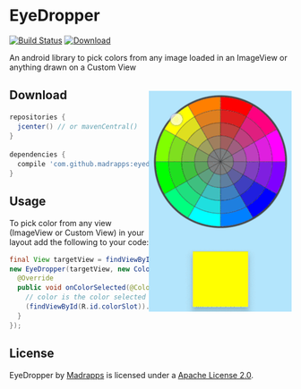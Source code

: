 # EyeDropper
[![Build Status](https://travis-ci.org/Madrapps/EyeDropper.svg?branch=master)](https://travis-ci.org/Madrapps/EyeDropper)
[ ![Download](https://api.bintray.com/packages/madrapps/maven/com.github.madrapps%3Aeyedropper/images/download.svg) ](https://bintray.com/madrapps/maven/com.github.madrapps%3Aeyedropper/_latestVersion)

An android library to pick colors from any image loaded in an ImageView or anything drawn on a Custom View

<img src="/preview/preview.gif" alt="preview" title="preview" width="255" height="395" align="right" vspace="20" />

Download
-----

```gradle
repositories {
  jcenter() // or mavenCentral()
}

dependencies {
  compile 'com.github.madrapps:eyedropper:1.1.0'
}
```

Usage
-----

To pick color from any view (ImageView or Custom View) in your layout add the following to your code:

```java
final View targetView = findViewById(R.id.targerView); // Any view from which you want to pick color
new EyeDropper(targetView, new ColorSelectionListener() {
  @Override
  public void onColorSelected(@ColorInt int color) {
    // color is the color selected when you touch the targetView
    (findViewById(R.id.colorSlot)).setBackgroundColor(color);
  }
});
```

License
-----

EyeDropper by [Madrapps](http://madrapps.github.io/) is licensed under a [Apache License 2.0](http://www.apache.org/licenses/LICENSE-2.0).
